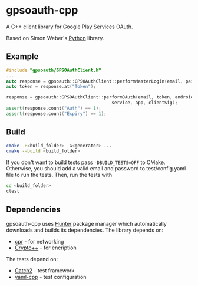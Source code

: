 # gpsoauth-cpp
A C++ client library for Google Play Services OAuth.

Based on Simon Weber's [Python](https://github.com/simon-weber/gpsoauth) library.

## Example
```C++
#include "gpsoauth/GPSOAuthClient.h"
...
auto response = gpsoauth::GPSOAuthClient::performMasterLogin(email, password, androidId);
auto token = response.at("Token");

response = gpsoauth::GPSOAuthClient::performOAuth(email, token, androidId,
                                        service, app, clientSig);
assert(response.count("Auth") == 1);
assert(response.count("Expiry") == 1);
```

## Build
```sh
cmake -B<build_folder> -G<generator> ...
cmake --build <build_folder>
```

If you don't want to build tests pass `-DBUILD_TESTS=OFF` to CMake.
Otherwise, you should add a valid email and password to test/config.yaml file to run the tests.
Then, run the tests with
```sh
cd <build_folder>
ctest
```

## Dependencies
gpsoauth-cpp uses [Hunter](https://github.com/ruslo/hunter) package manager which automatically downloads and builds its dependencies.
The library depends on:
* [cpr](https://github.com/whoshuu/cpr) - for networking
* [Crypto++](https://github.com/weidai11/cryptopp) - for encription

The tests depend on:
* [Catch2](https://github.com/catchorg/Catch2) - test framework
* [yaml-cpp](https://github.com/jbeder/yaml-cpp) - test configuration
